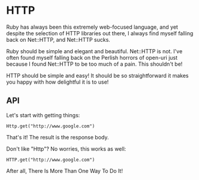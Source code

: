 HTTP
====

Ruby has always been this extremely web-focused language, and yet despite the
selection of HTTP libraries out there, I always find myself falling back on
Net::HTTP, and Net::HTTP sucks.

Ruby should be simple and elegant and beautiful. Net::HTTP is not. I've often
found myself falling back on the Perlish horrors of open-uri just because I
found Net::HTTP to be too much of a pain. This shouldn't be!

HTTP should be simple and easy! It should be so straightforward it makes
you happy with how delightful it is to use!

API
---

Let's start with getting things:

    Http.get("http://www.google.com")

That's it! The result is the response body.

Don't like "Http"? No worries, this works as well:

    HTTP.get("http://www.google.com")

After all, There Is More Than One Way To Do It!

